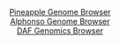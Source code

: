 <div id="Pineapple_Genome_Browser" align="center">
  <a href="https://igv.org/app/?sessionURL=blob:zZJfb5swFMW_i6VWm0TAQAIFqZrSpFnTP.valKZJVSFjDDgDm9oOkEb57vOqTXtZpeZh0yQ_2FfXvucc_7agIUJSzkAIHNMemLYNDCAL3s5QVZfkC6qIBGGGSkkMIEhGBGGYgHALMiQVim4v9c1CqVqGlkVV3asQy7kpXRNV6IUz1EoT88oa8bJECRdIcSGtE4EabtG86bUkQXVt6tmuObBSpJCFyrrgTHKrJiyPW_1e_KsU54TxisTVulT0VUCs9WiNqZmhT8P5bIgxkfKCbKbp8fBiOrx3T6PlZ2.0jK7P5pE3P5zRnCG1FuR4dne94EWxflhFd9kyOZmOLmcHzsQtPJ7yA3d8eNrVVBB5bPv2Ud.GQd_X0VCWku5_cq0X3dN5tOou8X3nlfOvXTNjeFxEk2mUbfyqfcP3zgAlx2tNAsCF8EMbGi70jIHj9X5s7SMDwkCnIzgF4eOTAZRA.Jtuf9wCtak1L0CS5_UrOgbgIiUChL0AQt8OAmfQ9_swCOydsQVrUf69aCfRbeBDZ.g4XpzRUmmY01iyWpqIMbPBmZm_7Jll_6rrLvxFgLOryXm_qOnoZuFOk2Bwjt9kSI9._T5t9D2K_gl17xFiqmRf1FL_XsKmTW4eXHeDRlUyX7njqOumZ3.O50ib3S.ajIsKKd2vK_r4k7YGCYqY0oWGSprQkqrNXKfIWxDajquhBZiXXFMIRJ58gAY07AH8.BtOd_e0.w4-">Pineapple Genome Browser</a>
</div>
<div id="Alphonso_Genome_Browser" align="center">
  <a href="https://igv.org/app/?sessionURL=blob:zZNdb5swFIb_i6VWm0QAA4GAVE1J23Rd0nRqlSZtVaEDGLAKNrUN.VL..9xq0246qbnYNIkL.8gf73n8sEMdEZJyhiLkmLhvYowMJEu.uoW6qcgMaiJRlEMliYEEyYkgLCUo2qEcpIL5zVTvLJVqZGRZVDW9GljBTemaUMOWM1hJM.W1dcqrChIuQHEhrZGAjlu06HorkkDTmPpu1.xbGSiwoGpKziS3GsKKeKXPi3.V4oIwXpO4bitF3wLEOo_OmJk5fBkubodpSqSckM1ldjKcXA7v3PP5w4V_.jC__rqY.4vjW1owUK0gJ5ulN166F.XNcon9h5ciKaqrSd_zZ.fzI_fs.HzdUEHkCQ7wwMPYxr4GQ1lG1v9Tz_qjB_btJEfOWG362xcvGHk4L.FZdgOYbLvZ.PkPne8NVPG01SagtBRBhG3DtX2j7_i91yEeGLYdaj6CUxQ9PhlICUif9fLHHVKbRvuCJHlp39QxEBcZESjqhbYd4DB0.l7g2WGI98YOtaL6e3DH85swsJ2h4_hxTiulZc5iyRppAmNml.ZmsT2QJocjZ5R122KyZnoE5XoxGX0PpmdX0.7b4v5dnoFmoK9_e0Td7EdS_RP3PhLEVMmhwg3I9JRQObi.S6tRfnEv8nomWjJqg_d_tFc8h6HJuahB6fW6oqc_jetAUGBKFzoqaUIrqjYLTZGvUIQdV4uLUl5xbSISRfLJNmwD9.3PvwV190_7Hw--">Alphonso Genome Browser</a>
</div>


<div id="DAF_Genomics_Browser" align="center">
  <a href="https://igv.org/app/?sessionURL=blob:tZFra9swFIb_iyD95Jtsx44NYXid02RpdknwDC0lnNrHsYltuZLctAn57xNex2CjjEEHkpA4l_fVeU7kEbmoWEtCYht0bFBKNCJKdthA09X4CRoUJCygFqgRjgVybDMk4YkUICQk62tVWUrZidA0cyj0HbasqTJhCMeATheslyWqVN02oIEja.EgjIw1KlmCCXVXslYwE7IMhdAts8N2tz2AOn7GtkNL3DZ9LatBdatMKGO5UYByW7U5Pv3FyH9QVqt6F6WbaKhf4vMin0bLRfTNiZObK._yJvk8TxMvvdhUuxZkz3E6st93qTroannM9t0sDibxR2.TruXyemTPvHjkfLiIn7qKo5hSn05cak08l5w1UrOsVyBIVnIaUlfz7Ylmu67.cnXGnpoEZxUJb.80Ijlke5V.eyLyuVO4iMCHfiCnEcZz5CTUA8vyaRDYY9d3rSCgZ.1Eel6_Mc9Zsg58y45s2zPuoVH6RVUPQ1RCfwbfCuZvndX.V1iH_ZfLYPbgzuer8WpXwvz4uKoTfnX_dfEKJo28.q2C8QakCv14vkCBWqk12MpfVJzz3fk7">DAF Genomics Browser</a>
</div>
